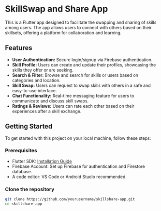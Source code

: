 # SkillSwap and Share App

This is a Flutter app designed to facilitate the swapping and sharing of skills among users. The app allows users to connect with others based on their skillsets, offering a platform for collaboration and learning.

## Features

- **User Authentication:** Secure login/signup via Firebase authentication.
- **Skill Profile:** Users can create and update their profiles, showcasing the skills they offer or are seeking.
- **Search & Filter:** Browse and search for skills or users based on categories and location.
- **Skill Swap:** Users can request to swap skills with others in a safe and easy-to-use interface.
- **Chat Functionality:** Real-time messaging feature for users to communicate and discuss skill swaps.
- **Ratings & Reviews:** Users can rate each other based on their experiences after a skill exchange.

## Getting Started

To get started with this project on your local machine, follow these steps:

### Prerequisites

- Flutter SDK: [Installation Guide](https://docs.flutter.dev/get-started/install)
- Firebase Account: Set up Firebase for authentication and Firestore database.
- A code editor: VS Code or Android Studio recommended.

### Clone the repository

```bash
git clone https://github.com/yourusername/skillshare-app.git
cd skillshare-app

